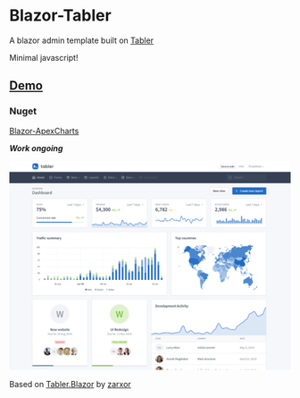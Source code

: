 # Blazor-Tabler
A blazor admin template built on [Tabler](https://preview-dev.tabler.io/)

Minimal javascript!

## [Demo](https://joadan.github.io/Blazor-Tabler)

### Nuget
[Blazor-ApexCharts](https://www.nuget.org/packages/Blazor-ApexCharts/)

***Work ongoing***


![Alt text](tabler-preview.png?raw=true "Title")

Based on [Tabler.Blazor](https://github.com/zarxor/Tabler.Blazor) by [zarxor](https://github.com/zarxor)
